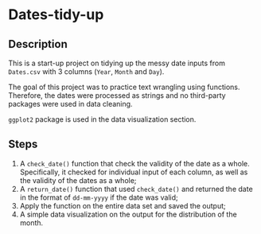 # Dates-tidy-up

## Description
This is a start-up project on tidying up the messy date inputs from `Dates.csv` with 3 columns (`Year`, `Month` and `Day`).  

The goal of this project was to practice text wrangling using functions. Therefore, the dates were processed as strings and no third-party packages were used in data cleaning. 

`ggplot2` package is used in the data visualization section. 

## Steps
1. A `check_date()` function that check the validity of the date as a whole. Specifically, it checked for individual input of each column, as well as the validity of the dates as a whole; 
2. A `return_date()` function that used `check_date()` and returned the date in the format of `dd-mm-yyyy` if the date was valid;  
3. Apply the function on the entire data set and saved the output;  
4. A simple data visualization on the output for the distribution of the month.  

